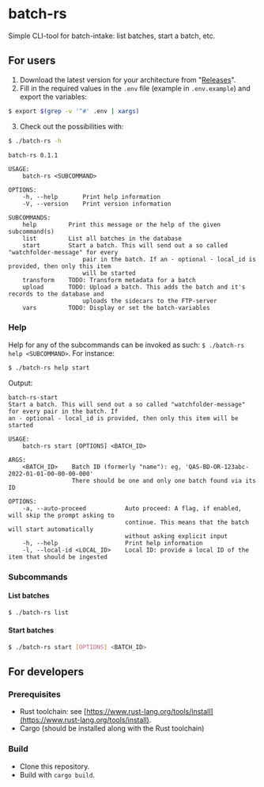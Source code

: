 # batch-rs

Simple CLI-tool for batch-intake: list batches, start a batch, etc.

## For users

1. Download the latest version for your architecture from "[Releases](https://github.com/viaacode/batch-rs/releases)".
2. Fill in the required values in the `.env` file (example in `.env.example`) and export the variables:

  ```bash
  $ export $(grep -v '^#' .env | xargs)
  ```

3. Check out the possibilities with:

  ```bash
  $ ./batch-rs -h
  ```

  ```
  batch-rs 0.1.1

  USAGE:
      batch-rs <SUBCOMMAND>

  OPTIONS:
      -h, --help       Print help information
      -V, --version    Print version information

  SUBCOMMANDS:
      help         Print this message or the help of the given subcommand(s)
      list         List all batches in the database
      start        Start a batch. This will send out a so called "watchfolder-message" for every
                       pair in the batch. If an - optional - local_id is provided, then only this item
                       will be started
      transform    TODO: Transform metadata for a batch
      upload       TODO: Upload a batch. This adds the batch and it's records to the database and
                       uploads the sidecars to the FTP-server
      vars         TODO: Display or set the batch-variables
  ```

### Help

Help for any of the subcommands can be invoked as such: `$ ./batch-rs help <SUBCOMMAND>`. For instance:

```bash
$ ./batch-rs help start
```

Output:

```
batch-rs-start
Start a batch. This will send out a so called "watchfolder-message" for every pair in the batch. If
an - optional - local_id is provided, then only this item will be started

USAGE:
    batch-rs start [OPTIONS] <BATCH_ID>

ARGS:
    <BATCH_ID>    Batch ID (formerly "name"): eg, 'QAS-BD-OR-123abc-2022-01-01-00-00-00-000'
                  There should be one and only one batch found via its ID

OPTIONS:
    -a, --auto-proceed           Auto proceed: A flag, if enabled, will skip the prompt asking to
                                 continue. This means that the batch will start automatically
                                 without asking explicit input
    -h, --help                   Print help information
    -l, --local-id <LOCAL_ID>    Local ID: provide a local ID of the item that should be ingested

```

### Subcommands

#### List batches

```bash
$ ./batch-rs list
```

#### Start batches

```bash
$ ./batch-rs start [OPTIONS] <BATCH_ID>
```

## For developers

### Prerequisites

- Rust toolchain: see [https://www.rust-lang.org/tools/install](https://www.rust-lang.org/tools/install).
- Cargo (should be installed along with the Rust toolchain)

### Build

- Clone this repository.
- Build with `cargo build`.
